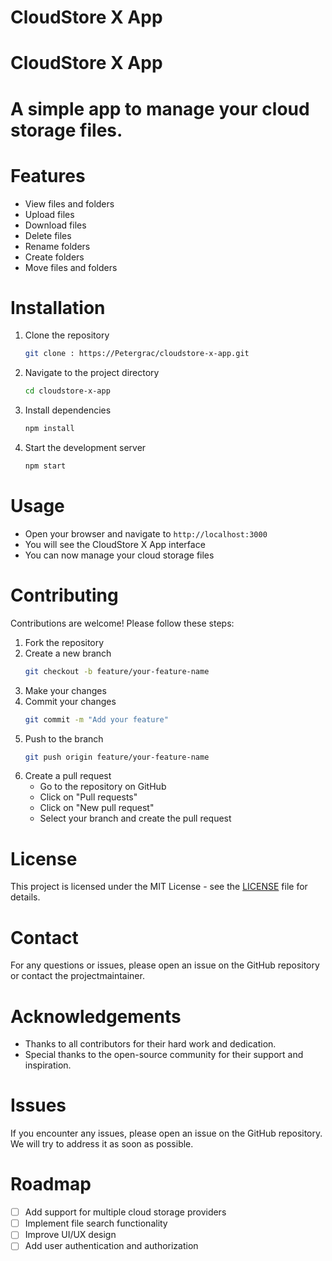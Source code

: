 # CloudStore X App
# CloudStore X App
# A simple app to manage your cloud storage files.  
# Features
- View files and folders
- Upload files
- Download files
- Delete files
- Rename folders
- Create folders
- Move files and folders

# Installation
1. Clone the repository
   ```bash
   git clone : https://Petergrac/cloudstore-x-app.git
   ```
2. Navigate to the project directory
   ```bash
   cd cloudstore-x-app
   ```
3. Install dependencies
   ```bash
   npm install
   ```
4. Start the development server
   ```bash
   npm start
   ```
# Usage
- Open your browser and navigate to `http://localhost:3000`
- You will see the CloudStore X App interface
- You can now manage your cloud storage files
# Contributing
Contributions are welcome! Please follow these steps:
1. Fork the repository
2. Create a new branch
   ```bash
   git checkout -b feature/your-feature-name
   ```
3. Make your changes
4. Commit your changes
   ```bash
   git commit -m "Add your feature"
   ```
5. Push to the branch
   ```bash
   git push origin feature/your-feature-name
   ```
6. Create a pull request
   - Go to the repository on GitHub
   - Click on "Pull requests"
   - Click on "New pull request"
   - Select your branch and create the pull request
# License       
This project is licensed under the MIT License - see the [LICENSE](LICENSE) file for details.
# Contact
For any questions or issues, please open an issue on the GitHub repository or contact the projectmaintainer.
# Acknowledgements
- Thanks to all contributors for their hard work and dedication.
- Special thanks to the open-source community for their support and inspiration.
# Issues
If you encounter any issues, please open an issue on the GitHub repository. We will try to address it as soon as possible.
# Roadmap
- [ ] Add support for multiple cloud storage providers
- [ ] Implement file search functionality
- [ ] Improve UI/UX design
- [ ] Add user authentication and authorization     